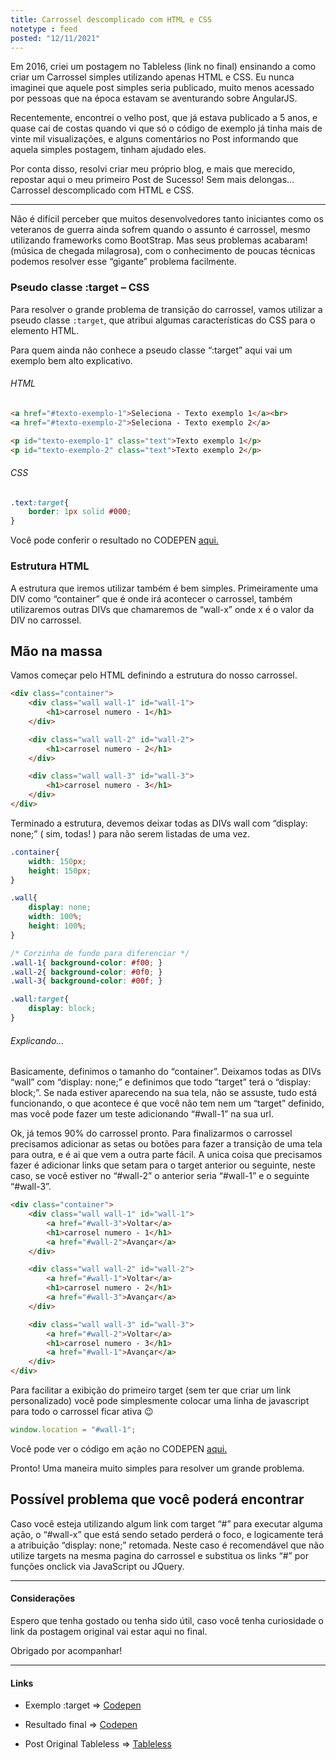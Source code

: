 ```yaml
---
title: Carrossel descomplicado com HTML e CSS
notetype : feed
posted: "12/11/2021"
---
```


Em 2016, criei um postagem no Tableless (link no final) ensinando a como criar um Carrossel simples utilizando apenas HTML e CSS. Eu nunca imaginei que aquele post simples seria publicado, muito menos acessado por pessoas que na época estavam se aventurando sobre AngularJS.

Recentemente, encontrei o velho post, que já estava publicado a 5 anos, e quase cai de costas quando vi que só o código de exemplo já tinha mais de vinte mil visualizações, e alguns comentários no Post informando que aquela simples postagem, tinham ajudado eles.

Por conta disso, resolvi criar meu próprio blog, e mais que merecido, repostar aqui o meu primeiro Post de Sucesso! Sem mais delongas... Carrossel descomplicado com HTML e CSS.

---

Não é difícil perceber que muitos desenvolvedores tanto iniciantes como os veteranos de guerra ainda sofrem quando o assunto é carrossel, mesmo utilizando frameworks como BootStrap. Mas seus problemas acabaram! (música de chegada milagrosa), com o conhecimento de poucas técnicas podemos resolver esse “gigante” problema facilmente.

### Pseudo classe :target – CSS

Para resolver o grande problema de transição do carrossel, vamos utilizar a pseudo classe `:target`, que atribui algumas características do CSS para o elemento HTML.

Para quem ainda não conhece a pseudo classe “:target” aqui vai um exemplo bem alto explicativo.

###### HTML
```html
<a href="#texto-exemplo-1">Seleciona - Texto exemplo 1</a><br>
<a href="#texto-exemplo-2">Seleciona - Texto exemplo 2</a>

<p id="texto-exemplo-1" class="text">Texto exemplo 1</p>
<p id="texto-exemplo-2" class="text">Texto exemplo 2</p>
```

###### CSS
```css
.text:target{
	border: 1px solid #000;		
}
```

Você pode conferir o resultado no CODEPEN [aqui.](https://codepen.io/lleonardoll/pen/BzBdWB?editors=1100)

### Estrutura HTML

A estrutura que iremos utilizar também é bem simples. Primeiramente uma DIV como “container” que é onde irá acontecer o carrossel, também utilizaremos outras DIVs que chamaremos de “wall-x” onde x é o valor da DIV no carrossel.

## Mão na massa

Vamos começar pelo HTML definindo a estrutura do nosso carrossel.

```html
<div class="container">
    <div class="wall wall-1" id="wall-1">
        <h1>carrosel numero - 1</h1>
    </div>

    <div class="wall wall-2" id="wall-2">
        <h1>carrosel numero - 2</h1>
    </div>

    <div class="wall wall-3" id="wall-3">
        <h1>carrosel numero - 3</h1>
    </div>
</div>
```

Terminado a estrutura, devemos deixar todas as DIVs wall com “display: none;” ( sim, todas! ) para não serem listadas de uma vez.

```css
.container{
    width: 150px;
    height: 150px;
}

.wall{
    display: none;
    width: 100%;
    height: 100%;
}

/* Corzinha de fundo para diferenciar */
.wall-1{ background-color: #f00; }
.wall-2{ background-color: #0f0; }
.wall-3{ background-color: #00f; }

.wall:target{
    display: block;
}
```

###### Explicando…

Basicamente, definimos o tamanho do “container”. Deixamos todas as DIVs “wall” com “display: none;” e definimos que todo “target” terá o “display: block;”. Se nada estiver aparecendo na sua tela, não se assuste, tudo está funcionando, o que acontece é que você não tem nem um “target” definido, mas você pode fazer um teste adicionando “#wall-1” na sua url.

Ok, já temos 90% do carrossel pronto. Para finalizarmos o carrossel precisamos adicionar as setas ou botões para fazer a transição de uma tela para outra, e é ai que vem a outra parte fácil. A unica coisa que precisamos fazer é adicionar links que setam para o target anterior ou seguinte, neste caso, se você estiver no “#wall-2” o anterior seria “#wall-1” e o seguinte “#wall-3”.

```html
<div class="container">
    <div class="wall wall-1" id="wall-1">
        <a href="#wall-3">Voltar</a>
        <h1>carrosel numero - 1</h1>
        <a href="#wall-2">Avançar</a>
    </div>

    <div class="wall wall-2" id="wall-2">
        <a href="#wall-1">Voltar</a>
        <h1>carrosel numero - 2</h1>
        <a href="#wall-3">Avançar</a>
    </div>

    <div class="wall wall-3" id="wall-3">
        <a href="#wall-2">Voltar</a>
        <h1>carrosel numero - 3</h1>
        <a href="#wall-1">Avançar</a>
    </div>
</div>
```

Para facilitar a exibição do primeiro target (sem ter que criar um link personalizado) você pode simplesmente colocar uma linha de javascript para todo o carrossel ficar ativa 😉

```javascript
window.location = "#wall-1";
```

Você pode ver o código em ação no CODEPEN [aqui.](https://codepen.io/lleonardoll/pen/pbvdRZ)

Pronto! Uma maneira muito simples para resolver um grande problema.

## Possível problema que você poderá encontrar

Caso você esteja utilizando algum link com target “#” para executar alguma ação, o “#wall-x” que está sendo setado perderá o foco, e logicamente terá a atribuição “display: none;” retomada. Neste caso é recomendável que não utilize targets na mesma pagina do carrossel e substitua os links “#” por funções onclick via JavaScript ou JQuery.

---

#### Considerações

Espero que tenha gostado ou tenha sido útil, caso você tenha curiosidade o link da postagem original vai estar aqui no final.

Obrigado por acompanhar!

---

#### Links

- Exemplo :target => [Codepen](https://codepen.io/lleonardoll/pen/BzBdWB?editors=1100)

- Resultado final => [Codepen](https://codepen.io/lleonardoll/pen/pbvdRZ)

- Post Original Tableless => [Tableless](https://tableless.com.br/carrocel-descomplicado-com-html-css/)
